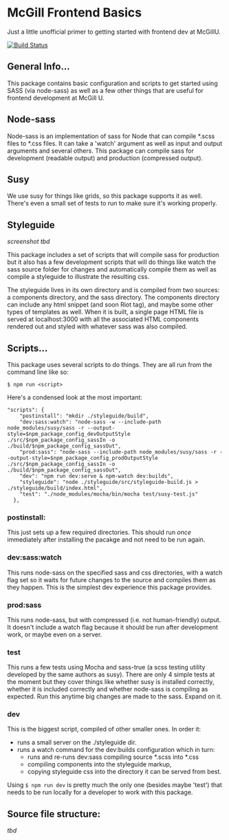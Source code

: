 # McGill Frontend Basics

Just a little unofficial primer to getting started with frontend dev at McGillU.

[![Build Status](https://travis-ci.org/YoungElPaso/mcgill-frontend-basics.svg)](https://travis-ci.org/YoungElPaso/mcgill-frontend-basics)

## General Info...
This package contains basic configuration and scripts to get started using SASS (via node-sass) as well as a few other things that are useful for frontend development at McGill U.

## Node-sass
Node-sass is an implementation of sass for Node that can compile *.scss files to *.css files. It can take a 'watch' argument as well as input and output arguments and several others. This package can compile sass for development (readable output) and production (compressed output).


## Susy
We use susy for things like grids, so this package supports it as well. There's even a small set of tests to run to make sure it's working properly.

## Styleguide
_screenshot tbd_

This package includes a set of scripts that will compile sass for production but it also has a few development scripts that will do things like watch the sass source folder for changes and automatically compile them as well as compile a styleguide to illustrate the resulting css.

The styleguide lives in its own directory and is compiled from two sources: a components directory, and the sass directory.  The components directory can include any html snippet (and soon Riot tag), and maybe some other types of templates as well.  When it is built, a single page HTML file is served at localhost:3000 with all the associated HTML components rendered out and styled with whatever sass was also compiled.

## Scripts...
This package uses several scripts to do things. They are all run from the command line like so:
```
$ npm run <script>
```

Here's a condensed look at the most important:

```
"scripts": {
    "postinstall": "mkdir ./styleguide/build",
    "dev:sass:watch": "node-sass -w --include-path node_modules/susy/sass -r --output-style=$npm_package_config_devOutputStyle ./src/$npm_package_config_sassIn -o ./build/$npm_package_config_sassOut",
    "prod:sass": "node-sass --include-path node_modules/susy/sass -r --output-style=$npm_package_config_prodOutputStyle ./src/$npm_package_config_sassIn -o ./build/$npm_package_config_sassOut",
    "dev": "npm run dev:serve & npm-watch dev:builds",
    "styleguide": "node ./styleguide/src/styleguide-build.js > ./styleguide/build/index.html",
    "test": "./node_modules/mocha/bin/mocha test/susy-test.js"
  },
```

### postinstall: 
This just sets up a few required directories. This should run *once* immediately after installing the pacakge and not need to be run again.

### dev:sass:watch
This runs node-sass on the specified sass and css directories, with a watch flag set so it waits for future changes to the source and compiles them as they happen.  This is the simplest dev experience this package provides.

### prod:sass
This runs node-sass, but with compressed (i.e. not human-friendly) output. It doesn't include a watch flag because it should be run after development work, or maybe even on a server.

### test
This runs a few tests using Mocha and sass-true (a scss testing utility developed by the same authors as susy). There are only 4 simple tests at the moment but they cover things like whether susy is installed correctly, whether it is included correctly and whether node-sass is compiling as expected. Run this anytime big changes are made to the sass. Expand on it.

### dev
This is the biggest script, compiled of other smaller ones. In order it:

 * runs a small server on the ./styleguide dir.
 * runs a watch command for the dev:builds configuration which in turn:
   * runs and re-runs dev:sass compiling source *.scss into *.css
   * compiling components into the styleguide markup,
   * copying styleguide css into the directory it can be served from best.

Using ``` $ npm run dev ``` is pretty much the only one (besides maybe 'test') that needs to be run locally for a developer to work with this package.

## Source file structure:
_tbd_